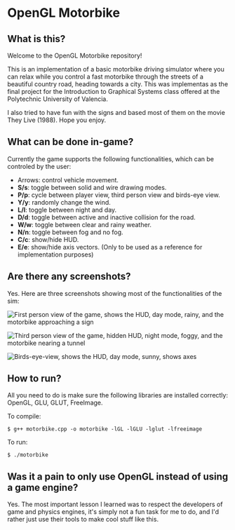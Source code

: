 # OpenGL Motorbike

## What is this?
Welcome to the OpenGL Motorbike repository!

This is an implementation of a basic motorbike driving simulator where you can relax while you control a fast motorbike through the streets of a beautiful country road, heading towards a city. This was implementas as the final project for the Introduction to Graphical Systems class offered at the Polytechnic University of Valencia.

I also tried to have fun with the signs and based most of them on the movie They Live (1988). Hope you enjoy.

## What can be done in-game?
Currently the game supports the following functionalities, which can be controled by the user:

 - Arrows: control vehicle movement.
 - **S/s**: toggle between solid and wire drawing modes.
 - **P/p**: cycle between player view, third person view and birds-eye view.
 - **Y/y**: randomly change the wind.
 - **L/l**: toggle between night and day.
 - **D/d**: toggle between active and inactive collision for the road.
 - **W/w**: toggle between clear and rainy weather.
 - **N/n**: toggle between fog and no fog.
 - **C/c**: show/hide HUD.
 - **E/e**: show/hide axis vectors. (Only to be used as a reference for implementation purposes)

## Are there any screenshots?
Yes. Here are three screenshots showing most of the functionalities of the sim:

![First person view of the game, shows the HUD, day mode, rainy, and the motorbike approaching a sign](https://github.com/asarvazyan/sgi-project/blob/main/imgs/third-person-view.png?raw=true)

![Third person view of the game, hidden HUD, night mode, foggy, and the motorbike nearing a tunnel](https://github.com/asarvazyan/sgi-project/blob/main/imgs/first-person-view.png?raw=true)

![Birds-eye-view, shows the HUD, day mode, sunny, shows axes](https://github.com/asarvazyan/sgi-project/blob/main/imgs/birds_eye_view.png?raw=true)


## How to run?

All you need to do is make sure the following libraries are installed correctly: OpenGL, GLU, GLUT, FreeImage.

To compile:

```$ g++ motorbike.cpp -o motorbike -lGL -lGLU -lglut -lfreeimage```

To run:

```$ ./motorbike```

## Was it a pain to only use OpenGL instead of using a game engine?
Yes. The most important lesson I learned was to respect the developers of game and physics engines, it's simply not a fun task for me to do, and I'd rather just use their tools to make cool stuff like this.
